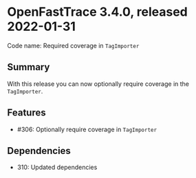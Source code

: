 # OpenFastTrace 3.4.0, released 2022-01-31

Code name: Required coverage in `TagImporter`

## Summary

With this release you can now optionally require coverage in the `TagImporter`.

## Features

* #306: Optionally require coverage in `TagImporter`

## Dependencies

* 310: Updated dependencies